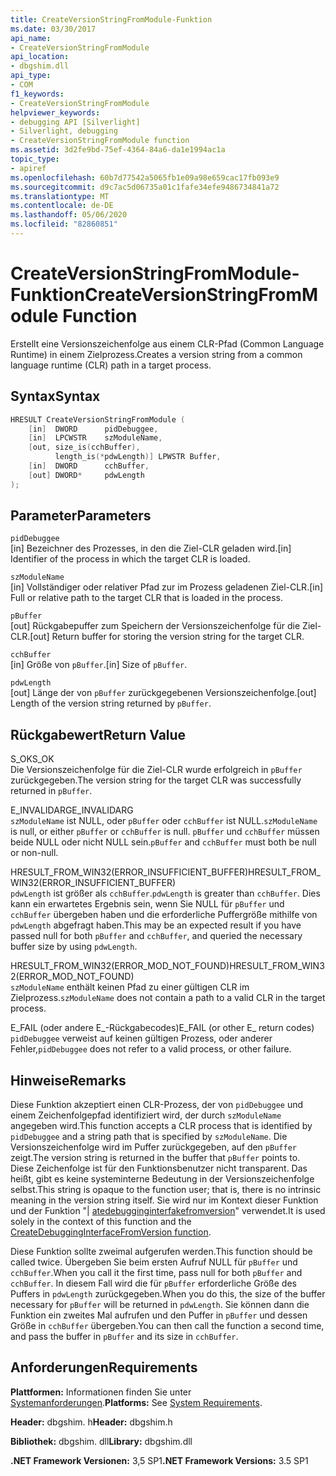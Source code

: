 ```yaml
---
title: CreateVersionStringFromModule-Funktion
ms.date: 03/30/2017
api_name:
- CreateVersionStringFromModule
api_location:
- dbgshim.dll
api_type:
- COM
f1_keywords:
- CreateVersionStringFromModule
helpviewer_keywords:
- debugging API [Silverlight]
- Silverlight, debugging
- CreateVersionStringFromModule function
ms.assetid: 3d2fe9bd-75ef-4364-84a6-da1e1994ac1a
topic_type:
- apiref
ms.openlocfilehash: 60b7d77542a5065fb1e09a98e659cac17fb093e9
ms.sourcegitcommit: d9c7ac5d06735a01c1fafe34efe9486734841a72
ms.translationtype: MT
ms.contentlocale: de-DE
ms.lasthandoff: 05/06/2020
ms.locfileid: "82860851"
---
```

# <a name="createversionstringfrommodule-function"></a><span data-ttu-id="d694f-102">CreateVersionStringFromModule-Funktion</span><span class="sxs-lookup"><span data-stu-id="d694f-102">CreateVersionStringFromModule Function</span></span>
<span data-ttu-id="d694f-103">Erstellt eine Versionszeichenfolge aus einem CLR-Pfad (Common Language Runtime) in einem Zielprozess.</span><span class="sxs-lookup"><span data-stu-id="d694f-103">Creates a version string from a common language runtime (CLR) path in a target process.</span></span>  
  
## <a name="syntax"></a><span data-ttu-id="d694f-104">Syntax</span><span class="sxs-lookup"><span data-stu-id="d694f-104">Syntax</span></span>  
  
```cpp  
HRESULT CreateVersionStringFromModule (  
    [in]  DWORD      pidDebuggee,  
    [in]  LPCWSTR    szModuleName,  
    [out, size_is(cchBuffer),  
          length_is(*pdwLength)] LPWSTR Buffer,  
    [in]  DWORD      cchBuffer,  
    [out] DWORD*     pdwLength  
);  
```  
  
## <a name="parameters"></a><span data-ttu-id="d694f-105">Parameter</span><span class="sxs-lookup"><span data-stu-id="d694f-105">Parameters</span></span>  
 `pidDebuggee`  
 <span data-ttu-id="d694f-106">[in] Bezeichner des Prozesses, in den die Ziel-CLR geladen wird.</span><span class="sxs-lookup"><span data-stu-id="d694f-106">[in] Identifier of the process in which the target CLR is loaded.</span></span>  
  
 `szModuleName`  
 <span data-ttu-id="d694f-107">[in] Vollständiger oder relativer Pfad zur im Prozess geladenen Ziel-CLR.</span><span class="sxs-lookup"><span data-stu-id="d694f-107">[in] Full or relative path to the target CLR that is loaded in the process.</span></span>  
  
 `pBuffer`  
 <span data-ttu-id="d694f-108">[out] Rückgabepuffer zum Speichern der Versionszeichenfolge für die Ziel-CLR.</span><span class="sxs-lookup"><span data-stu-id="d694f-108">[out] Return buffer for storing the version string for the target CLR.</span></span>  
  
 `cchBuffer`  
 <span data-ttu-id="d694f-109">[in] Größe von `pBuffer`.</span><span class="sxs-lookup"><span data-stu-id="d694f-109">[in] Size of `pBuffer`.</span></span>  
  
 `pdwLength`  
 <span data-ttu-id="d694f-110">[out] Länge der von `pBuffer` zurückgegebenen Versionszeichenfolge.</span><span class="sxs-lookup"><span data-stu-id="d694f-110">[out] Length of the version string returned by `pBuffer`.</span></span>  
  
## <a name="return-value"></a><span data-ttu-id="d694f-111">Rückgabewert</span><span class="sxs-lookup"><span data-stu-id="d694f-111">Return Value</span></span>  
 <span data-ttu-id="d694f-112">S_OK</span><span class="sxs-lookup"><span data-stu-id="d694f-112">S_OK</span></span>  
 <span data-ttu-id="d694f-113">Die Versionszeichenfolge für die Ziel-CLR wurde erfolgreich in `pBuffer` zurückgegeben.</span><span class="sxs-lookup"><span data-stu-id="d694f-113">The version string for the target CLR was successfully returned in `pBuffer`.</span></span>  
  
 <span data-ttu-id="d694f-114">E_INVALIDARG</span><span class="sxs-lookup"><span data-stu-id="d694f-114">E_INVALIDARG</span></span>  
 <span data-ttu-id="d694f-115">`szModuleName` ist NULL, oder `pBuffer` oder `cchBuffer` ist NULL.</span><span class="sxs-lookup"><span data-stu-id="d694f-115">`szModuleName` is null, or either `pBuffer` or `cchBuffer` is null.</span></span> <span data-ttu-id="d694f-116">`pBuffer` und `cchBuffer` müssen beide NULL oder nicht NULL sein.</span><span class="sxs-lookup"><span data-stu-id="d694f-116">`pBuffer` and `cchBuffer` must both be null or non-null.</span></span>  
  
 <span data-ttu-id="d694f-117">HRESULT_FROM_WIN32(ERROR_INSUFFICIENT_BUFFER)</span><span class="sxs-lookup"><span data-stu-id="d694f-117">HRESULT_FROM_WIN32(ERROR_INSUFFICIENT_BUFFER)</span></span>  
 <span data-ttu-id="d694f-118">`pdwLength` ist größer als `cchBuffer`.</span><span class="sxs-lookup"><span data-stu-id="d694f-118">`pdwLength` is greater than `cchBuffer`.</span></span> <span data-ttu-id="d694f-119">Dies kann ein erwartetes Ergebnis sein, wenn Sie NULL für `pBuffer` und `cchBuffer` übergeben haben und die erforderliche Puffergröße mithilfe von `pdwLength` abgefragt haben.</span><span class="sxs-lookup"><span data-stu-id="d694f-119">This may be an expected result if you have passed null for both `pBuffer` and `cchBuffer`, and queried the necessary buffer size by using `pdwLength`.</span></span>  
  
 <span data-ttu-id="d694f-120">HRESULT_FROM_WIN32(ERROR_MOD_NOT_FOUND)</span><span class="sxs-lookup"><span data-stu-id="d694f-120">HRESULT_FROM_WIN32(ERROR_MOD_NOT_FOUND)</span></span>  
 <span data-ttu-id="d694f-121">`szModuleName` enthält keinen Pfad zu einer gültigen CLR im Zielprozess.</span><span class="sxs-lookup"><span data-stu-id="d694f-121">`szModuleName` does not contain a path to a valid CLR in the target process.</span></span>  
  
 <span data-ttu-id="d694f-122">E_FAIL (oder andere E_-Rückgabecodes)</span><span class="sxs-lookup"><span data-stu-id="d694f-122">E_FAIL (or other E_ return codes)</span></span>  
 <span data-ttu-id="d694f-123">`pidDebuggee` verweist auf keinen gültigen Prozess, oder anderer Fehler,</span><span class="sxs-lookup"><span data-stu-id="d694f-123">`pidDebuggee` does not refer to a valid process, or other failure.</span></span>  
  
## <a name="remarks"></a><span data-ttu-id="d694f-124">Hinweise</span><span class="sxs-lookup"><span data-stu-id="d694f-124">Remarks</span></span>  
 <span data-ttu-id="d694f-125">Diese Funktion akzeptiert einen CLR-Prozess, der von `pidDebuggee` und einem Zeichenfolgepfad identifiziert wird, der durch `szModuleName` angegeben wird.</span><span class="sxs-lookup"><span data-stu-id="d694f-125">This function accepts a CLR process that is identified by `pidDebuggee` and a string path that is specified by `szModuleName`.</span></span> <span data-ttu-id="d694f-126">Die Versionszeichenfolge wird im Puffer zurückgegeben, auf den `pBuffer` zeigt.</span><span class="sxs-lookup"><span data-stu-id="d694f-126">The version string is returned in the buffer that `pBuffer` points to.</span></span> <span data-ttu-id="d694f-127">Diese Zeichenfolge ist für den Funktionsbenutzer nicht transparent. Das heißt, gibt es keine systeminterne Bedeutung in der Versionszeichenfolge selbst.</span><span class="sxs-lookup"><span data-stu-id="d694f-127">This string is opaque to the function user; that is, there is no intrinsic meaning in the version string itself.</span></span> <span data-ttu-id="d694f-128">Sie wird nur im Kontext dieser Funktion und der Funktion "| [atedebugginginterfakefromversion](createdebugginginterfacefromversion-function-for-silverlight.md)" verwendet.</span><span class="sxs-lookup"><span data-stu-id="d694f-128">It is used solely in the context of this function and the [CreateDebuggingInterfaceFromVersion function](createdebugginginterfacefromversion-function-for-silverlight.md).</span></span>  
  
 <span data-ttu-id="d694f-129">Diese Funktion sollte zweimal aufgerufen werden.</span><span class="sxs-lookup"><span data-stu-id="d694f-129">This function should be called twice.</span></span> <span data-ttu-id="d694f-130">Übergeben Sie beim ersten Aufruf NULL für `pBuffer` und `cchBuffer`.</span><span class="sxs-lookup"><span data-stu-id="d694f-130">When you call it the first time, pass null for both `pBuffer` and `cchBuffer`.</span></span> <span data-ttu-id="d694f-131">In diesem Fall wird die für `pBuffer` erforderliche Größe des Puffers in `pdwLength` zurückgegeben.</span><span class="sxs-lookup"><span data-stu-id="d694f-131">When you do this, the size of the buffer necessary for `pBuffer` will be returned in `pdwLength`.</span></span> <span data-ttu-id="d694f-132">Sie können dann die Funktion ein zweites Mal aufrufen und den Puffer in `pBuffer` und dessen Größe in `cchBuffer` übergeben.</span><span class="sxs-lookup"><span data-stu-id="d694f-132">You can then call the function a second time, and pass the buffer in `pBuffer` and its size in `cchBuffer`.</span></span>  
  
## <a name="requirements"></a><span data-ttu-id="d694f-133">Anforderungen</span><span class="sxs-lookup"><span data-stu-id="d694f-133">Requirements</span></span>  
 <span data-ttu-id="d694f-134">**Plattformen:** Informationen finden Sie unter [Systemanforderungen](../../get-started/system-requirements.md).</span><span class="sxs-lookup"><span data-stu-id="d694f-134">**Platforms:** See [System Requirements](../../get-started/system-requirements.md).</span></span>  
  
 <span data-ttu-id="d694f-135">**Header:** dbgshim. h</span><span class="sxs-lookup"><span data-stu-id="d694f-135">**Header:** dbgshim.h</span></span>  
  
 <span data-ttu-id="d694f-136">**Bibliothek:** dbgshim. dll</span><span class="sxs-lookup"><span data-stu-id="d694f-136">**Library:** dbgshim.dll</span></span>  
  
 <span data-ttu-id="d694f-137">**.NET Framework Versionen:** 3,5 SP1</span><span class="sxs-lookup"><span data-stu-id="d694f-137">**.NET Framework Versions:** 3.5 SP1</span></span>
